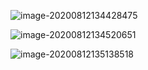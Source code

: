 ![image-20200812134428475](C:\Users\KAUstar\AppData\Roaming\Typora\typora-user-images\image-20200812134428475.png)

![image-20200812134520651](C:\Users\KAUstar\AppData\Roaming\Typora\typora-user-images\image-20200812134520651.png)

![image-20200812135138518](C:\Users\KAUstar\AppData\Roaming\Typora\typora-user-images\image-20200812135138518.png)